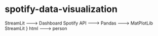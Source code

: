 # spotify-data-visualization 

StreamLit ---> Dashboard
Spotify API ---> Pandas ---> MatPlotLib 
StreamLit } html ---> person

